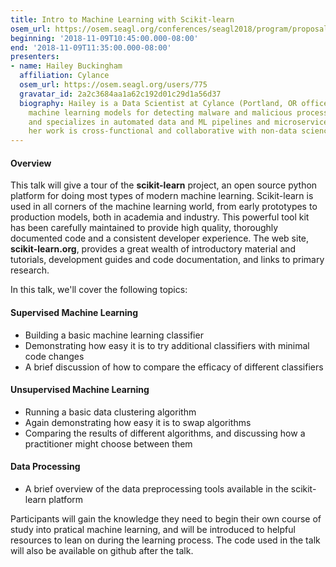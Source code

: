 ```yaml
---
title: Intro to Machine Learning with Scikit-learn
osem_url: https://osem.seagl.org/conferences/seagl2018/program/proposals/502
beginning: '2018-11-09T10:45:00.000-08:00'
end: '2018-11-09T11:35:00.000-08:00'
presenters:
- name: Hailey Buckingham
  affiliation: Cylance
  osem_url: https://osem.seagl.org/users/775
  gravatar_id: 2a2c3684aa1a62c192d01c29d1a56d37
  biography: Hailey is a Data Scientist at Cylance (Portland, OR office). She develops
    machine learning models for detecting malware and malicious process behavior,
    and specializes in automated data and ML pipelines and microservices. Much of
    her work is cross-functional and collaborative with non-data science teams.
---
```


#### Overview
This talk will give a tour of the **scikit-learn** project, an open source python platform for doing most types of modern machine learning. Scikit-learn is used in all corners of the machine learning world, from early prototypes to production models, both in academia and industry. This powerful tool kit has been carefully maintained to provide high quality, thoroughly documented code and a consistent developer experience. The web site, **scikit-learn.org**, provides a great wealth of introductory material and tutorials, development guides and code documentation, and links to primary research.

In this talk, we'll cover the following topics:

#### Supervised Machine Learning
- Building a basic machine learning classifier
- Demonstrating how easy it is to try additional classifiers with minimal code changes
- A brief discussion of how to compare the efficacy of different classifiers

#### Unsupervised Machine Learning
- Running a basic data clustering algorithm
- Again demonstrating how easy it is to swap algorithms
- Comparing the results of different algorithms, and discussing how a practitioner might choose between them

#### Data Processing
- A brief overview of the data preprocessing tools available in the scikit-learn platform

Participants will gain the knowledge they need to begin their own course of study into pratical machine learning, and will be introduced to helpful resources to lean on during the learning process. The code used in the talk will also be available on github after the talk.
